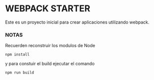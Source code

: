 # WEBPACK STARTER

Este es un proyecto inicial para crear aplicaciones
utilizando webpack.

### NOTAS

Recuerden reconstruir los modulos de Node

```
npm install
````
y para constuir el build ejecutar el comando

````
npm run build
````
